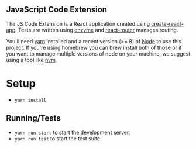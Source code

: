 JavaScript Code Extension
---
The JS Code Extension is a React application created using [create-react-app](https://github.com/facebook/create-react-app). Tests are written using [enzyme](https://github.com/airbnb/enzyme) and [react-router](https://github.com/ReactTraining/react-router) manages routing.

You'll need [yarn](https://yarnpkg.com/en/) installed and a recent version (>= 8) of [Node](https://nodejs.org/en/) to use this project. If you're using homebrew you can brew install both of those or if you want to manage multiple versions of node on your machine, we suggest using a tool like [nvm](https://github.com/creationix/nvm).

# Setup
* `yarn install`

## Running/Tests
* `yarn run start` to start the development server.
* `yarn run test` to start the test suite.
